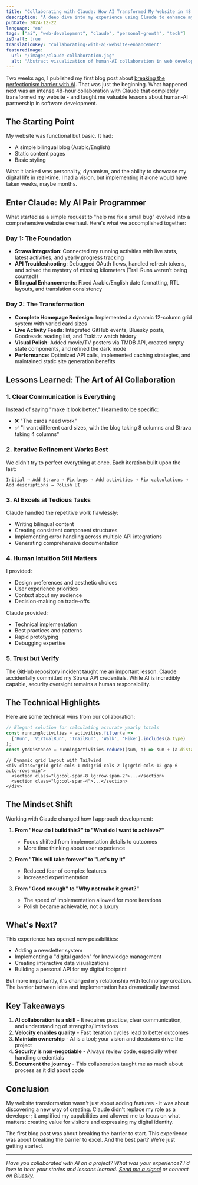 ```yaml
---
title: "Collaborating with Claude: How AI Transformed My Website in 48 Hours"
description: "A deep dive into my experience using Claude to enhance my personal website, from fixing bugs to implementing complex features - lessons learned after breaking the first barrier."
pubDate: 2024-12-22
language: "en"
tags: ["ai", "web-development", "claude", "personal-growth", "tech"]
isDraft: true
translationKey: "collaborating-with-ai-website-enhancement"
featuredImage:
  url: "/images/claude-collaboration.jpg"
  alt: "Abstract visualization of human-AI collaboration in web development"
---
```


Two weeks ago, I published my first blog post about [breaking the perfectionism barrier with AI](/en/blog/ai-blogging-barrier-broken). That was just the beginning. What happened next was an intense 48-hour collaboration with Claude that completely transformed my website - and taught me valuable lessons about human-AI partnership in software development.

## The Starting Point

My website was functional but basic. It had:
- A simple bilingual blog (Arabic/English)
- Static content pages
- Basic styling

What it lacked was personality, dynamism, and the ability to showcase my digital life in real-time. I had a vision, but implementing it alone would have taken weeks, maybe months.

## Enter Claude: My AI Pair Programmer

What started as a simple request to "help me fix a small bug" evolved into a comprehensive website overhaul. Here's what we accomplished together:

### Day 1: The Foundation
- **Strava Integration**: Connected my running activities with live stats, latest activities, and yearly progress tracking
- **API Troubleshooting**: Debugged OAuth flows, handled refresh tokens, and solved the mystery of missing kilometers (Trail Runs weren't being counted!)
- **Bilingual Enhancements**: Fixed Arabic/English date formatting, RTL layouts, and translation consistency

### Day 2: The Transformation
- **Complete Homepage Redesign**: Implemented a dynamic 12-column grid system with varied card sizes
- **Live Activity Feeds**: Integrated GitHub events, Bluesky posts, Goodreads reading list, and Trakt.tv watch history
- **Visual Polish**: Added movie/TV posters via TMDB API, created empty state components, and refined the dark mode
- **Performance**: Optimized API calls, implemented caching strategies, and maintained static site generation benefits

## Lessons Learned: The Art of AI Collaboration

### 1. Clear Communication is Everything
Instead of saying "make it look better," I learned to be specific:
- ❌ "The cards need work"
- ✅ "I want different card sizes, with the blog taking 8 columns and Strava taking 4 columns"

### 2. Iterative Refinement Works Best
We didn't try to perfect everything at once. Each iteration built upon the last:
```
Initial → Add Strava → Fix bugs → Add activities → Fix calculations → Add descriptions → Polish UI
```

### 3. AI Excels at Tedious Tasks
Claude handled the repetitive work flawlessly:
- Writing bilingual content
- Creating consistent component structures
- Implementing error handling across multiple API integrations
- Generating comprehensive documentation

### 4. Human Intuition Still Matters
I provided:
- Design preferences and aesthetic choices
- User experience priorities
- Context about my audience
- Decision-making on trade-offs

Claude provided:
- Technical implementation
- Best practices and patterns
- Rapid prototyping
- Debugging expertise

### 5. Trust but Verify
The GitHub repository incident taught me an important lesson. Claude accidentally committed my Strava API credentials. While AI is incredibly capable, security oversight remains a human responsibility.

## The Technical Highlights

Here are some technical wins from our collaboration:

```typescript
// Elegant solution for calculating accurate yearly totals
const runningActivities = activities.filter(a => 
  ['Run', 'VirtualRun', 'TrailRun', 'Walk', 'Hike'].includes(a.type)
);
const ytdDistance = runningActivities.reduce((sum, a) => sum + (a.distance / 1000), 0);
```

```astro
// Dynamic grid layout with Tailwind
<div class="grid grid-cols-1 md:grid-cols-2 lg:grid-cols-12 gap-6 auto-rows-min">
  <section class="lg:col-span-8 lg:row-span-2">...</section>
  <section class="lg:col-span-4">...</section>
</div>
```

## The Mindset Shift

Working with Claude changed how I approach development:

1. **From "How do I build this?" to "What do I want to achieve?"**
   - Focus shifted from implementation details to outcomes
   - More time thinking about user experience

2. **From "This will take forever" to "Let's try it"**
   - Reduced fear of complex features
   - Increased experimentation

3. **From "Good enough" to "Why not make it great?"**
   - The speed of implementation allowed for more iterations
   - Polish became achievable, not a luxury

## What's Next?

This experience has opened new possibilities:
- Adding a newsletter system
- Implementing a "digital garden" for knowledge management
- Creating interactive data visualizations
- Building a personal API for my digital footprint

But more importantly, it's changed my relationship with technology creation. The barrier between idea and implementation has dramatically lowered.

## Key Takeaways

1. **AI collaboration is a skill** - It requires practice, clear communication, and understanding of strengths/limitations
2. **Velocity enables quality** - Fast iteration cycles lead to better outcomes
3. **Maintain ownership** - AI is a tool; your vision and decisions drive the project
4. **Security is non-negotiable** - Always review code, especially when handling credentials
5. **Document the journey** - This collaboration taught me as much about process as it did about code

## Conclusion

My website transformation wasn't just about adding features - it was about discovering a new way of creating. Claude didn't replace my role as a developer; it amplified my capabilities and allowed me to focus on what matters: creating value for visitors and expressing my digital identity.

The first blog post was about breaking the barrier to start. This experience was about breaking the barrier to excel. And the best part? We're just getting started.

---

*Have you collaborated with AI on a project? What was your experience? I'd love to hear your stories and lessons learned. [Send me a signal](/en/contact) or connect on [Bluesky](https://bsky.app/profile/abdla.box).*